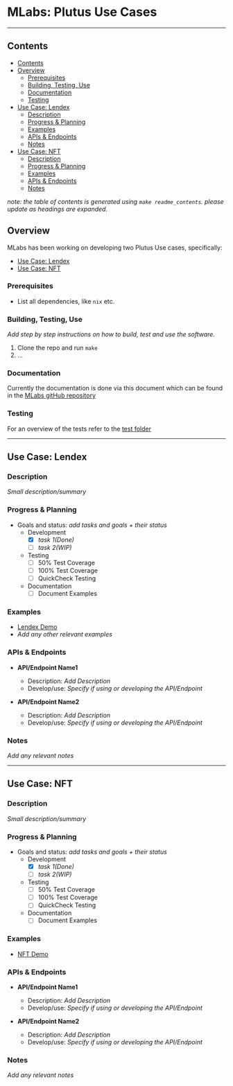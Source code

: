 # MLabs: Plutus Use Cases
--------------------------------------------------------------------------------
## Contents

- [Contents](#contents)
- [Overview](#overview)
  * [Prerequisites](#prerequisites)
  * [Building, Testing, Use](#building-testing-use)
  * [Documentation](#documentation)
  * [Testing](#testing)
- [Use Case: Lendex](#use-case-lendex)
  * [Description](#description)
  * [Progress & Planning](#progress--planning)
  * [Examples](#examples)
  * [APIs & Endpoints](#apis--endpoints)
  * [Notes](#notes)
- [Use Case: NFT](#use-case-nft)
  * [Description](#description-1)
  * [Progress & Planning](#progress--planning-1)
  * [Examples](#examples-1)
  * [APIs & Endpoints](#apis--endpoints-1)
  * [Notes](#notes-1)

*note: the table of contents is generated using `make readme_contents`. please
update as headings are expanded.*

## Overview

MLabs has been working on developing two Plutus Use cases, specifically:
- [Use Case: Lendex](#use-case-lendex)
- [Use Case: NFT](#use-case-nft)

### Prerequisites

- List all dependencies, like `nix` etc.

### Building, Testing, Use

*Add step by step instructions on how to build, test and use the software.*

1. Clone the repo and run `make` 
2. ...

### Documentation

Currently the documentation is done via this document which can 
be found in the [MLabs gitHub repository](https://github.com/mlabs-haskell/plutus-use-cases/tree/main/mlabs)

### Testing
For an overview of the tests refer to the [test folder](https://github.com/mlabs-haskell/plutus-use-cases/tree/main/mlabs/test)

--------------------------------------------------------------------------------
## Use Case: Lendex 

### Description
*Small description/summary*

### Progress & Planning
- Goals and status: *add tasks and goals + their status*
  - Development
    - [x] *task 1(Done)*
    - [ ] *task 2(WIP)*

  - Testing 
    - [ ] 50% Test Coverage
    - [ ] 100% Test Coverage
    - [ ] QuickCheck Testing

  - Documentation
    - [ ] Document Examples

### Examples
- [Lendex Demo](https://github.com/mlabs-haskell/plutus-use-cases/blob/main/mlabs/lendex-demo/Main.hs)
- *Add any other relevant examples*

### APIs & Endpoints

- **API/Endpoint Name1**
  - Description: *Add Description*
  - Develop/use: *Specify if using or developing the API/Endpoint*

- **API/Endpoint Name2**
  - Description: *Add Description*
  - Develop/use: *Specify if using or developing the API/Endpoint*

### Notes
*Add any relevant notes*

--------------------------------------------------------------------------------
## Use Case: NFT

### Description
*Small description/summary*

### Progress & Planning
- Goals and status: *add tasks and goals + their status*
  - Development
    - [x] *task 1(Done)*
    - [ ] *task 2(WIP)*

  - Testing 
    - [ ] 50% Test Coverage
    - [ ] 100% Test Coverage
    - [ ] QuickCheck Testing

  - Documentation
    - [ ] Document Examples

### Examples
- [NFT Demo](https://github.com/mlabs-haskell/plutus-use-cases/blob/main/mlabs/nft-demo/Main.hs)

### APIs & Endpoints
- **API/Endpoint Name1**
  - Description: *Add Description*
  - Develop/use: *Specify if using or developing the API/Endpoint*

- **API/Endpoint Name2**
  - Description: *Add Description*
  - Develop/use: *Specify if using or developing the API/Endpoint*

### Notes
*Add any relevant notes*
